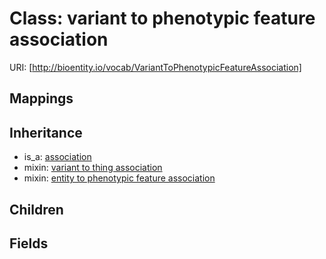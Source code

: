 # Class: variant to phenotypic feature association




URI: [http://bioentity.io/vocab/VariantToPhenotypicFeatureAssociation]
## Mappings

## Inheritance

 *  is_a: [association](Association.md)
 *  mixin: [variant to thing association](VariantToThingAssociation.md)
 *  mixin: [entity to phenotypic feature association](EntityToPhenotypicFeatureAssociation.md)
## Children

## Fields

